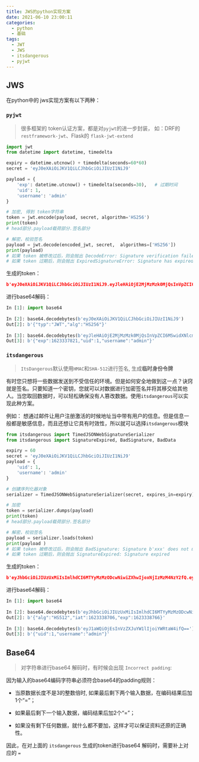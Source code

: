 ```yaml
---
title: JWS的python实现方案
date: 2021-06-10 23:00:11
categories:
  - python
  - 基础
tags:
  - JWT
  - JWS
  - itsdangerous
  - pyjwt
---
```


## JWS

在python中的 jws实现方案有以下两种：

### `pyjwt`

>   很多框架的 token认证方案，都是对`pyjwt`的进一步封装， 如：DRF的 `restframework-jwt`、Flask的 `flask-jwt-extend`

```python
import jwt
from datetime import datetime, timedelta

expiry = datetime.utcnow() + timedelta(seconds=60*60)
secret = 'eyJ0eXAiOiJKV1QiLCJhbGciOiJIUzI1NiJ9'

payload = {
    'exp': datetime.utcnow() + timedelta(seconds=30),   # 过期时间
    'uid': 1,
    'username': 'admin'
}

# 加密, 得到 token字符串
token = jwt.encode(payload, secret, algorithm='HS256')
print(token)
# head部分.payload载荷部分.签名部分

# 解密，校验签名
payload = jwt.decode(encoded_jwt, secret,  algorithms=['HS256'])
print(payload)
# 如果 token 被修改过后，则会抛出 DecodeError: Signature verification failed
# 如果 token 过期后，则会抛出 ExpiredSignatureError: Signature has expired
```

生成的token：

```json
b'eyJ0eXAiOiJKV1QiLCJhbGciOiJIUzI1NiJ9.eyJleHAiOjE2MjMzMzk0MjQsInVpZCI6MSwidXNlcm5hbWUiOiJhZG1pbiJ9.c__sgvA9VOv54T1R5Nm8Z4scFBMEgHo46xVF3PxtaRw'
```

进行base64解码：

```python
In [1]: import base64
    
In [2]: base64.decodebytes(b'eyJ0eXAiOiJKV1QiLCJhbGciOiJIUzI1NiJ9')
Out[2]: b'{"typ":"JWT","alg":"HS256"}'
    
In [3]: base64.decodebytes(b'eyJleHAiOjE2MjMzMzk0MjQsInVpZCI6MSwidXNlcm5hbWUiOiJhZG1pbiJ9')
Out[3]: b'{"exp":1623337821,"uid":1,"username":"admin"}' 
```

###  `itsdangerous`

>   `ItsDangerous`默认使用`HMAC`和`SHA-512`进行签名, 生成**临时身份令牌**

有时您只想将一些数据发送到不受信任的环境。但是如何安全地做到这一点？诀窍就是签名。只要知道一个密钥，您就可以对数据进行加密签名并将其移交给其他人。当您取回数据时，可以轻松确保没有人篡改数据。使用`itsdangerous`可以实现此种方案。

例如： 想通过邮件让用户注册激活的时候地址当中带有用户的信息。但是信息一般都是敏感信息，而且还想让它具有时效性，所以就可以选择`itsdangerous`模块

```python
from itsdangerous import TimedJSONWebSignatureSerializer
from itsdangerous import SignatureExpired, BadSignature, BadData

expiry = 60
secret = 'eyJ0eXAiOiJKV1QiLCJhbGciOiJIUzI1NiJ9'
payload = {
    'uid': 1,
    'username': 'admin'
}

# 创建序列化器对象
serializer = TimedJSONWebSignatureSerializer(secret, expires_in=expiry)

# 加密
token = serializer.dumps(payload)
print(token)
# head部分.payload载荷部分.签名部分

# 解密，校验签名
payload = serializer.loads(token)
print(payload )
# 如果 token 被修改过后，则会抛出 BadSignature: Signature b'xxx' does not match
# 如果 token 过期后，则会抛出 SignatureExpired: Signature expired
```

生成的token：

```json
b'eyJhbGciOiJIUzUxMiIsImlhdCI6MTYyMzMzODcwNiwiZXhwIjoxNjIzMzM4NzY2fQ.eyJ1aWQiOjEsInVzZXJuYW1lIjoiYWRtaW4ifQ._cpzkgKX-u7w8r57BGbwMHEg-EkHdJKjC74x_gPvrSGkPq5mrjmAXWFMSit0l_RGV-DzUJA09kEL6uX-ReCL0g'
```

进行base64解码：

```python
In [1]: import base64
    
In [2]: base64.decodebytes(b'eyJhbGciOiJIUzUxMiIsImlhdCI6MTYyMzMzODcwNiwiZXhwIjoxNjIzMzM4NzY2fQ==')
Out[2]: b'{"alg":"HS512","iat":1623338706,"exp":1623338766}'
    
In [3]: base64.decodebytes(b'eyJ1aWQiOjEsInVzZXJuYW1lIjoiYWRtaW4ifQ==')
Out[3]: b'{"uid":1,"username":"admin"}' 
```

## Base64

>   对字符串进行base64 解码时，有时候会出现 `Incorrect padding`:

因为输入的base64编码字符串必须符合base64的padding规则：

-   当原数据长度不是3的整数倍时, 如果最后剩下两个输入数据，在编码结果后加1个“=”；

-   如果最后剩下一个输入数据，编码结果后加2个“=”；

-   如果没有剩下任何数据，就什么都不要加，这样才可以保证资料还原的正确性。

因此，在对上面的 `itsdangerous` 生成的token进行base64 解码时，需要补上对应的 `=`

